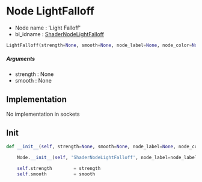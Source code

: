 # Node LightFalloff

- Node name : 'Light Falloff'
- bl_idname : [ShaderNodeLightFalloff](https://docs.blender.org/api/current/bpy.types.ShaderNodeLightFalloff.html)


``` python
LightFalloff(strength=None, smooth=None, node_label=None, node_color=None)
```
##### Arguments

- strength : None
- smooth : None

## Implementation

No implementation in sockets

## Init

``` python
def __init__(self, strength=None, smooth=None, node_label=None, node_color=None):

    Node.__init__(self, 'ShaderNodeLightFalloff', node_label=node_label, node_color=node_color)

    self.strength        = strength
    self.smooth          = smooth
```
